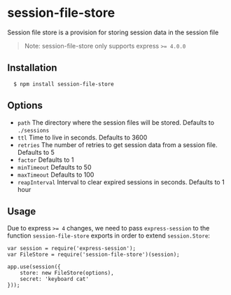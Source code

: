 session-file-store
==================

Session file store is a provision for storing session data in the session file

> Note: session-file-store only supports express `>= 4.0.0`

## Installation

      $ npm install session-file-store

## Options

  - `path`       The directory where the session files will be stored. Defaults to `./sessions`
  - `ttl`        Time to live in seconds. Defaults to 3600
  - `retries`    The number of retries to get session data from a session file. Defaults to 5
  - `factor`     Defaults to 1
  - `minTimeout` Defaults to 50
  - `maxTimeout` Defaults to 100
  - `reapInterval` Interval to clear expired sessions in seconds. Defaults to 1 hour

## Usage

Due to express `>= 4` changes, we need to pass `express-session` to the
function `session-file-store` exports in order to extend `session.Store`:

    var session = require('express-session');
    var FileStore = require('session-file-store')(session);

    app.use(session({
        store: new FileStore(options),
        secret: 'keyboard cat'
    }));
